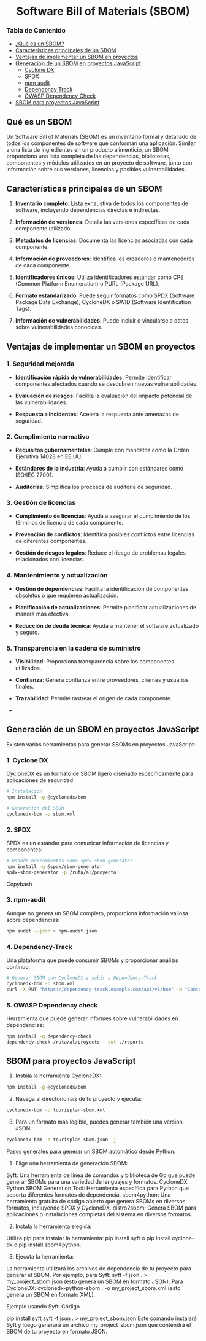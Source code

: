 # <center>Software Bill of Materials (SBOM) </center>

### Tabla de Contenido

* [¿Qué es un SBOM?](#qué-es-un-sbom)
* [Características principales de un SBOM](#características-principales-de-un-sbom)
* [Ventajas de implementar un SBOM en proyectos](#ventajas-de-implementar-un-sbom-en-proyectos)
* [Generación de un SBOM en proyectos JavaScript](#generación-de-un-sbom-en-proyectos-javascript)
    * [Cyclone DX](#cyclone-dx)
    * [SPDX](#spdx)
    * [npm audit](#npm-audit)
    * [Dependency Track](#dependency-track)
    * [OWASP Dependency Check](#owaps-dependency-check)
* [SBOM para proyectos JavaScript](#sbom-para-proyectos-javascript)

## Qué es un SBOM


Un Software Bill of Materials (SBOM) es un inventario formal y detallado de todos los componentes de software que conforman una aplicación. Similar a una lista de ingredientes en un producto alimenticio, un SBOM proporciona una lista completa de las dependencias, bibliotecas, componentes y módulos utilizados en un proyecto de software, junto con información sobre sus versiones, licencias y posibles vulnerabilidades.

## Características principales de un SBOM

1.  **Inventario completo**: Lista exhaustiva de todos los componentes de software, incluyendo dependencias directas e indirectas.
    
2.  **Información de versiones**: Detalla las versiones específicas de cada componente utilizado.
    
3.  **Metadatos de licencias**: Documenta las licencias asociadas con cada componente.
    
4.  **Información de proveedores**: Identifica los creadores o mantenedores de cada componente.
    
5.  **Identificadores únicos**: Utiliza identificadores estándar como CPE (Common Platform Enumeration) o PURL (Package URL).
    
6.  **Formato estandarizado**: Puede seguir formatos como SPDX (Software Package Data Exchange), CycloneDX o SWID (Software Identification Tags).
    
7.  **Información de vulnerabilidades**: Puede incluir o vincularse a datos sobre vulnerabilidades conocidas.


## Ventajas de implementar un SBOM en proyectos
### 1. Seguridad mejorada

-   **Identificación rápida de vulnerabilidades**: Permite identificar componentes afectados cuando se descubren nuevas vulnerabilidades.
    
-   **Evaluación de riesgos**: Facilita la evaluación del impacto potencial de las vulnerabilidades.
    
-   **Respuesta a incidentes**: Acelera la respuesta ante amenazas de seguridad.
    

### 2. Cumplimiento normativo

-   **Requisitos gubernamentales**: Cumple con mandatos como la Orden Ejecutiva 14028 en EE.UU.
    
-   **Estándares de la industria**: Ayuda a cumplir con estándares como ISO/IEC 27001.
    
-   **Auditorías**: Simplifica los procesos de auditoría de seguridad.
    

### 3. Gestión de licencias

-   **Cumplimiento de licencias**: Ayuda a asegurar el cumplimiento de los términos de licencia de cada componente.
    
-   **Prevención de conflictos**: Identifica posibles conflictos entre licencias de diferentes componentes.
    
-   **Gestión de riesgos legales**: Reduce el riesgo de problemas legales relacionados con licencias.
    

### 4. Mantenimiento y actualización

-   **Gestión de dependencias**: Facilita la identificación de componentes obsoletos o que requieren actualización.
    
-   **Planificación de actualizaciones**: Permite planificar actualizaciones de manera más efectiva.
    
-   **Reducción de deuda técnica**: Ayuda a mantener el software actualizado y seguro.
    

### 5. Transparencia en la cadena de suministro

-   **Visibilidad**: Proporciona transparencia sobre los componentes utilizados.
    
-   **Confianza**: Genera confianza entre proveedores, clientes y usuarios finales.
    
-   **Trazabilidad**: Permite rastrear el origen de cada componente.
- 
## Generación de un SBOM en proyectos JavaScript
Existen varias herramientas para generar SBOMs en proyectos JavaScript:

### 1. Cyclone DX

CycloneDX es un formato de SBOM ligero diseñado específicamente para aplicaciones de seguridad:

```bash
# Instalación
npm install -g @cyclonedx/bom

# Generación del SBOM
cyclonedx-bom -o sbom.xml

```


### 2. SPDX

SPDX es un estándar para comunicar información de licencias y componentes:

```bash
# Usando herramientas como spdx-sbom-generator
npm install -g @spdx/sbom-generator
spdx-sbom-generator -p /ruta/al/proyecto

```

Copybash

### 3. npm-audit

Aunque no genera un SBOM completo, proporciona información valiosa sobre dependencias:

```bash
npm audit --json > npm-audit.json

```


### 4. Dependency-Track

Una plataforma que puede consumir SBOMs y proporcionar análisis continuo:

```bash
# Generar SBOM con CycloneDX y subir a Dependency-Track
cyclonedx-bom -o sbom.xml
curl -X PUT "https://dependency-track.example.com/api/v1/bom" -H "Content-Type: application/xml" -d @sbom.xml

```
### 5. OWASP Dependency check

Herramienta que puede generar informes sobre vulnerabilidades en dependencias:

```bash
npm install -g dependency-check
dependency-check /ruta/al/proyecto --out ./reports
```
## SBOM para proyectos JavaScript
1.  Instala la herramienta CycloneDX:
    

```bash
npm install -g @cyclonedx/bom

```


2.  Navega al directorio raíz de tu proyecto y ejecuta:
    

```bash
cyclonedx-bom -o tourisplan-sbom.xml

```

3.  Para un formato más legible, puedes generar también una versión JSON:
    

```bash
cyclonedx-bom -o tourisplan-sbom.json -j

```

Pasos generales para generar un SBOM automático desde Python:

1. Elige una herramienta de generación SBOM:

Syft: Una herramienta de línea de comandos y biblioteca de Go que puede generar SBOMs para una variedad de lenguajes y formatos. 
CycloneDX Python SBOM Generation Tool: Herramienta específica para Python que soporta diferentes formatos de dependencia. 
sbom4python: Una herramienta gratuita de código abierto que genera SBOMs en diversos formatos, incluyendo SPDX y CycloneDX. 
distro2sbom: Genera SBOM para aplicaciones o instalaciones completas del sistema en diversos formatos. 

2. Instala la herramienta elegida:

Utiliza pip para instalar la herramienta: pip install syft o pip install cyclone-dx o pip install sbom4python. 

3. Ejecuta la herramienta:

La herramienta utilizará los archivos de dependencia de tu proyecto para generar el SBOM. Por ejemplo, para Syft: syft -f json . > my_project_sbom.json (esto genera un SBOM en formato JSON). 
Para CycloneDX: cyclonedx-python-sbom . -o my_project_sbom.xml (esto genera un SBOM en formato XML). 

Ejemplo usando Syft:
Código

pip install syft
syft -f json . > my_project_sbom.json
Este comando instalará Syft y luego generará un archivo my_project_sbom.json que contendrá el SBOM de tu proyecto en formato JSON. 
